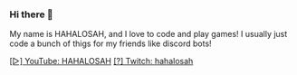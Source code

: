 ### Hi there 👋

<!--
**HAHALOSAH/HAHALOSAH** is a ✨ _special_ ✨ repository because its `README.md` (this file) appears on your GitHub profile.

Here are some ideas to get you started:

- 🔭 I’m currently working on ...
- 🌱 I’m currently learning ...
- 👯 I’m looking to collaborate on ...
- 🤔 I’m looking for help with ...
- 💬 Ask me about ...
- 📫 How to reach me: ...
- 😄 Pronouns: ...
- ⚡ Fun fact: ...
-->
My name is HAHALOSAH, and I love to code and play games! I usually just code a bunch of thigs for my friends like discord bots!

[[▷] YouTube: HAHALOSAH](https://www.youtube.com/channel/UCmeqYVnfh2xfUrtVO3a9aoA)
[[?] Twitch: hahalosah](https://www.twitch.tv/hahalosah)
